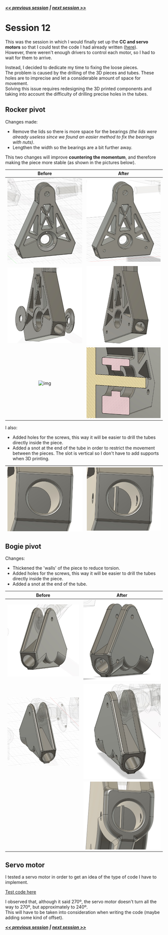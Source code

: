 ***[<< previous session](session11.md) | [next session >>](session13.md)***

# Session 12

This was the session in which I would finally set up the **CC and servo motors** so that I could test the code I had already written ([here](../../Code/tests/Movement/)).  
However, there weren't enough drivers to control each motor, so I had to wait for them to arrive.

Instead, I decided to dedicate my time to fixing the loose pieces.  
The problem is caused by the drilling of the 3D pieces and tubes. These holes are to imprecise and let a considerable amount of space for movement.  
Solving this issue requires redesigning the 3D printed components and taking into account the difficulty of drilling precise holes in the tubes.

## Rocker pivot

Changes made:

- Remove the lids so there is more space for the bearings *(the lids were already useless since we found an easier method to fix the bearings with nuts)*.  
- Lengthen the width so the bearings are a bit further away.

This two changes will improve **countering the momentum**, and therefore making the piece more stable (as shown in the pictures below).

|Before|After|
|:---:|:---:|
|![img](../../Documentation/Images/pivot.jpg)|![img](../../Documentation/Images/rocker_pivot.jpg)|
|![img](../../Documentation/Images/pivot2.jpg)|![img](../../Documentation/Images/rocker_pivot_2.jpg)|
|![img](../../Documentation/Images/main_pivot_3.png)|![img](../../Documentation/Images/rocker_pivot_3.jpg)|

I also:  

- Added holes for the screws, this way it will be easier to drill the tubes directly inside the piece.
- Added a snot at the end of the tube in order to restrict the movement between the pieces. The slot is vertical so I don't have to add supports when 3D printing.

|![img](../../Documentation/Images/rocker_pivot_4.jpg)|![img](../../Documentation/Images/rocker_pivot_5.jpg)|
|:---:|:---:|

## Bogie pivot

Changes:

- Thickened the 'walls' of the piece to reduce torsion.
- Added holes for the screws, this way it will be easier to drill the tubes directly inside the piece.
- Added a snot at the end of the tube.

|Before|After|
|:---:|:---:|
|![img](../../Documentation/Images/pivot3.jpg)|![img](../../Documentation/Images/bogie_pivot.jpg)|
|![img](../../Documentation/Images/pivot4.jpg)|![img](../../Documentation/Images/bogie_pivot_2.jpg)|
||![img](../../Documentation/Images/bogie_pivot_3.jpg)|

## Servo motor

I tested a servo motor in order to get an idea of the type of code I have to implement.  

[Test code here](../../Code/tests/Movement/Servo.ino)

I observed that, although it said 270º, the servo motor doesn't turn all the way to 270º, but approximately to 240º.  
This will have to be taken into consideration when writing the code (maybe adding some kind of offset).  

***[<< previous session](session11.md) | [next session >>](session13.md)***
